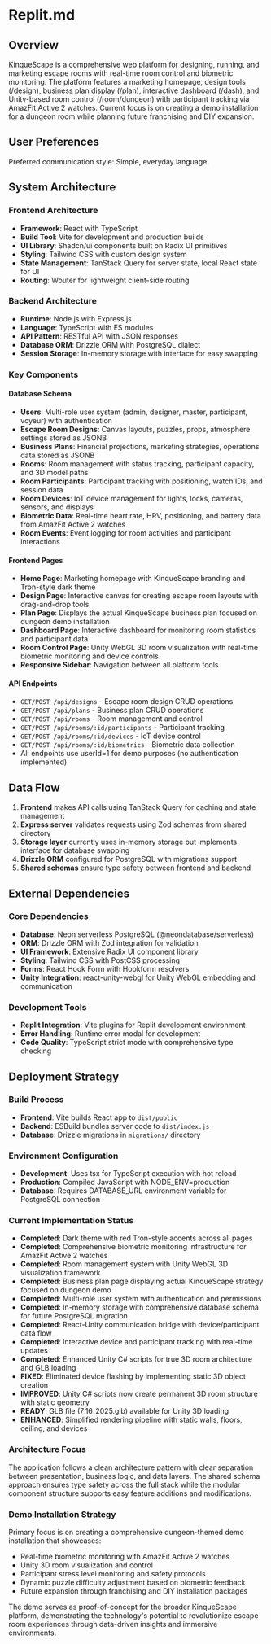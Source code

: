 # Replit.md

## Overview

KinqueScape is a comprehensive web platform for designing, running, and marketing escape rooms with real-time room control and biometric monitoring. The platform features a marketing homepage, design tools (/design), business plan display (/plan), interactive dashboard (/dash), and Unity-based room control (/room/dungeon) with participant tracking via AmazFit Active 2 watches. Current focus is on creating a demo installation for a dungeon room while planning future franchising and DIY expansion.

## User Preferences

Preferred communication style: Simple, everyday language.

## System Architecture

### Frontend Architecture
- **Framework**: React with TypeScript
- **Build Tool**: Vite for development and production builds
- **UI Library**: Shadcn/ui components built on Radix UI primitives
- **Styling**: Tailwind CSS with custom design system
- **State Management**: TanStack Query for server state, local React state for UI
- **Routing**: Wouter for lightweight client-side routing

### Backend Architecture
- **Runtime**: Node.js with Express.js
- **Language**: TypeScript with ES modules
- **API Pattern**: RESTful API with JSON responses
- **Database ORM**: Drizzle ORM with PostgreSQL dialect
- **Session Storage**: In-memory storage with interface for easy swapping

### Key Components

#### Database Schema
- **Users**: Multi-role user system (admin, designer, master, participant, voyeur) with authentication
- **Escape Room Designs**: Canvas layouts, puzzles, props, atmosphere settings stored as JSONB
- **Business Plans**: Financial projections, marketing strategies, operations data stored as JSONB
- **Rooms**: Room management with status tracking, participant capacity, and 3D model paths
- **Room Participants**: Participant tracking with positioning, watch IDs, and session data
- **Room Devices**: IoT device management for lights, locks, cameras, sensors, and displays
- **Biometric Data**: Real-time heart rate, HRV, positioning, and battery data from AmazFit Active 2 watches
- **Room Events**: Event logging for room activities and participant interactions

#### Frontend Pages
- **Home Page**: Marketing homepage with KinqueScape branding and Tron-style dark theme
- **Design Page**: Interactive canvas for creating escape room layouts with drag-and-drop tools
- **Plan Page**: Displays the actual KinqueScape business plan focused on dungeon demo installation
- **Dashboard Page**: Interactive dashboard for monitoring room statistics and participant data
- **Room Control Page**: Unity WebGL 3D room visualization with real-time biometric monitoring and device controls
- **Responsive Sidebar**: Navigation between all platform tools

#### API Endpoints
- `GET/POST /api/designs` - Escape room design CRUD operations
- `GET/POST /api/plans` - Business plan CRUD operations
- `GET/POST /api/rooms` - Room management and control
- `GET/POST /api/rooms/:id/participants` - Participant tracking
- `GET/POST /api/rooms/:id/devices` - IoT device control
- `GET/POST /api/rooms/:id/biometrics` - Biometric data collection
- All endpoints use userId=1 for demo purposes (no authentication implemented)

## Data Flow

1. **Frontend** makes API calls using TanStack Query for caching and state management
2. **Express server** validates requests using Zod schemas from shared directory
3. **Storage layer** currently uses in-memory storage but implements interface for database swapping
4. **Drizzle ORM** configured for PostgreSQL with migrations support
5. **Shared schemas** ensure type safety between frontend and backend

## External Dependencies

### Core Dependencies
- **Database**: Neon serverless PostgreSQL (@neondatabase/serverless)
- **ORM**: Drizzle ORM with Zod integration for validation
- **UI Framework**: Extensive Radix UI component library
- **Styling**: Tailwind CSS with PostCSS processing
- **Forms**: React Hook Form with Hookform resolvers
- **Unity Integration**: react-unity-webgl for Unity WebGL embedding and communication

### Development Tools
- **Replit Integration**: Vite plugins for Replit development environment
- **Error Handling**: Runtime error modal for development
- **Code Quality**: TypeScript strict mode with comprehensive type checking

## Deployment Strategy

### Build Process
- **Frontend**: Vite builds React app to `dist/public`
- **Backend**: ESBuild bundles server code to `dist/index.js`
- **Database**: Drizzle migrations in `migrations/` directory

### Environment Configuration
- **Development**: Uses tsx for TypeScript execution with hot reload
- **Production**: Compiled JavaScript with NODE_ENV=production
- **Database**: Requires DATABASE_URL environment variable for PostgreSQL connection

### Current Implementation Status
- **Completed**: Dark theme with red Tron-style accents across all pages
- **Completed**: Comprehensive biometric monitoring infrastructure for AmazFit Active 2 watches
- **Completed**: Room management system with Unity WebGL 3D visualization framework
- **Completed**: Business plan page displaying actual KinqueScape strategy focused on dungeon demo
- **Completed**: Multi-role user system with authentication and permissions
- **Completed**: In-memory storage with comprehensive database schema for future PostgreSQL migration
- **Completed**: React-Unity communication bridge with device/participant data flow
- **Completed**: Interactive device and participant tracking with real-time updates
- **Completed**: Enhanced Unity C# scripts for true 3D room architecture and GLB loading
- **FIXED**: Eliminated device flashing by implementing static 3D object creation
- **IMPROVED**: Unity C# scripts now create permanent 3D room structure with static geometry
- **READY**: GLB file (7_16_2025.glb) available for Unity 3D loading
- **ENHANCED**: Simplified rendering pipeline with static walls, floors, ceiling, and devices

### Architecture Focus
The application follows a clean architecture pattern with clear separation between presentation, business logic, and data layers. The shared schema approach ensures type safety across the full stack while the modular component structure supports easy feature additions and modifications.

### Demo Installation Strategy
Primary focus is on creating a comprehensive dungeon-themed demo installation that showcases:
- Real-time biometric monitoring with AmazFit Active 2 watches
- Unity 3D room visualization and control
- Participant stress level monitoring and safety protocols
- Dynamic puzzle difficulty adjustment based on biometric feedback
- Future expansion through franchising and DIY installation packages

The demo serves as proof-of-concept for the broader KinqueScape platform, demonstrating the technology's potential to revolutionize escape room experiences through data-driven insights and immersive environments.